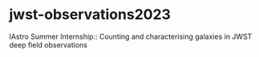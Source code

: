 # jwst-observations2023
IAstro Summer Internship:: Counting and characterising galaxies in JWST deep field observations
